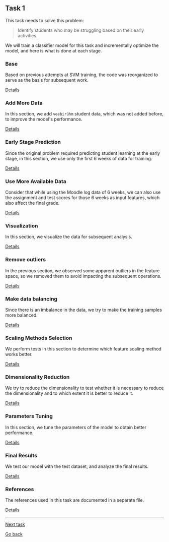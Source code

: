 ## Task 1

This task needs to solve this problem: 

> Identify students who may be struggling based on their early activities.

We will train a classifier model for this task and incrementally optimize the model, 
and here is what is done at each stage.

### Base

Based on previous attempts at SVM training, 
the code was reorganized to serve as the basis for subsequent work.

[Details](./00_base)

### Add More Data 

In this section, we add `veebirühm` student data, 
which was not added before, to improve the model's performance.

[Details](./01_add_more_data)

### Early Stage Prediction

Since the original problem required predicting student learning at the early stage, 
in this section, 
we use only the first 6 weeks of data for training.

[Details](./02_early_stage)

### Use More Available Data

Consider that while using the Moodle log data of 6 weeks, 
we can also use the assignment and test scores for those 6 weeks as input features, 
which also affect the final grade.

[Details](./03_graded_data)

### Visualization

In this section, we visualize the data for subsequent analysis.

[Details](./04_visualization)

### Remove outliers

In the previous section, 
we observed some apparent outliers in the feature space, 
so we removed them to avoid impacting the subsequent operations.

[Details](./05_remove_outliers)

### Make data balancing

Since there is an imbalance in the data, 
we try to make the training samples more balanced.

[Details](./06_balance_data)

### Scaling Methods Selection

We perform tests in this section to determine which feature scaling method works better.

[Details](./07_scaling_selection)

### Dimensionality Reduction

We try to reduce the dimensionality to test whether it is necessary to reduce the dimensionality and to which extent it is better to reduce it.

[Details](./08_dimensionality)

### Parameters Tuning

In this section, we tune the parameters of the model to obtain better performance.

[Details](./09_params_tuning)

### Final Results

We test our model with the test dataset, 
and analyze the final results.

[Details](./10_results)

### References

The references used in this task are documented in a separate file.

[Details](./references.md)

---

[Next task](../task_2)

[Go back](../.)

